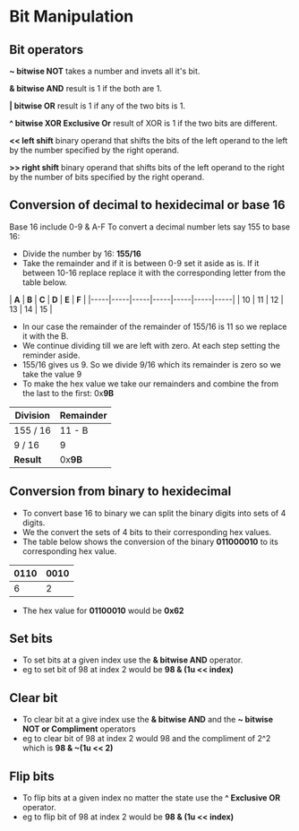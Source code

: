 # Bit Manipulation

## Bit operators


**~ bitwise NOT** takes a number and invets all it's bit.

**& bitwise AND** result is 1 if the both are 1.

**| bitwise OR** result is 1 if any of the two bits is 1.

**^ bitwise XOR Exclusive Or** result of XOR is 1 if the two bits are different.

**<< left shift** binary operand that shifts the bits of the left operand to the left by the number specified by the right operand.

**>> right shift** binary operand that shifts bits of the left operand to the right by the number of bits specified by the right operand.


## Conversion of decimal to hexidecimal or base 16
Base 16 include 0-9 & A-F
To convert a decimal number lets say 155 to base 16: 
* Divide the number by 16: **155/16**
* Take the remainder and if it is between 0-9 set it aside as is. If it between 10-16 replace replace it with the corresponding letter from the table below.


| **A** | **B** | **C** | **D** | **E** | **F** |
|-----|-----|-----|-----|-----|-----|-----|
| 10  | 11  | 12  | 13  | 14  | 15  |


* In our case the remainder of the remainder of 155/16 is 11 so we replace it with the B.
* We continue dividing till we are left with zero. At each step setting the reminder aside.
* 155/16 gives us 9. So we divide 9/16 which its remainder is zero so we take the value 9
* To make the hex value we take our remainders and combine the from the last to the first: 0x**9B**

| **Division** | **Remainder** |
| ---------| ----------|
| 155 / 16 | 11 - B    |
| 9 / 16   | 9         |
| **Result** | 0x**9B** |

## Conversion from binary to hexidecimal
* To convert base 16 to binary we can split the binary digits into sets of 4 digits.
* We the convert the sets of 4 bits to their corresponding hex values.
* The table below shows the conversion of the binary **011000010** to its corresponding hex value.

| **0110** | **0010** |
| ---------| -------- |
|     6    |     2    |

* The hex value for **01100010** would be **0x62**

## Set bits
* To set bits at a given index use the **& bitwise AND** operator.
* eg to set bit of 98 at index 2 would be **98 & (1u << index)**

## Clear bit
* To clear bit at a give index use the **& bitwise AND** and the **~ bitwise NOT or Compliment** operators
* eg to clear bit of 98 at index 2 would 98 and the compliment of 2^2 which is **98 & ~(1u << 2)**

## Flip bits
* To flip bits at a given index no matter the state use the **^ Exclusive OR** operator.
* eg to flip bit of 98 at index 2 would be **98 & (1u << index)**

